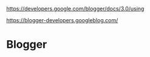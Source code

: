 

 
https://developers.google.com/blogger/docs/3.0/using

https://blogger-developers.googleblog.com/
# Blogger

